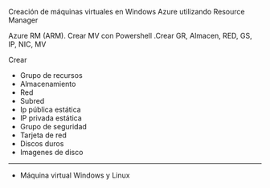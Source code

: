 Creación de máquinas virtuales en Windows Azure utilizando Resource Manager

Azure RM (ARM). Crear MV con Powershell .Crear GR, Almacen, RED, GS, IP, NIC, MV 

Crear 
- Grupo de recursos
- Almacenamiento
- Red
- Subred
- Ip pública estática
- IP privada estática
- Grupo de seguridad
- Tarjeta de red
- Discos duros
- Imagenes de disco
- ----
- Máquina virtual Windows y Linux
